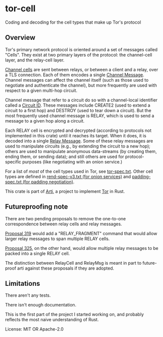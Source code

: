 # tor-cell

Coding and decoding for the cell types that make up Tor's protocol

## Overview

Tor's primary network protocol is oriented around a set of
messages called "Cells".  They exist at two primary layers of the
protocol: the channel-cell layer, and the relay-cell layer.

[Channel cells](chancell::ChanCell) are sent between relays, or
between a client and a relay, over a TLS connection.  Each of them
encodes a single [Channel Message](chancell::msg::ChanMsg).
Channel messages can affect the channel itself (such as those used
to negotiate and authenticate the channel), but more frequently are
used with respect to a given multi-hop circuit.

Channel message that refer to a circuit do so with a channel-local
identifier called a [Circuit ID](chancell::CircId).  These
messages include CREATE2 (used to extend a circuit to a first hop)
and DESTROY (used to tear down a circuit).  But the most
frequently used channel message is RELAY, which is used to send a
message to a given hop along a circuit.

Each RELAY cell is encrypted and decrypted (according to protocols
not implemented in this crate) until it reaches its target.  When
it does, it is decoded into a single [Relay
Message](relaycell::msg::RelayMsg).  Some of these relay messages
are used to manipulate circuits (e.g., by extending the circuit to
a new hop); others are used to manipulate anonymous data-streams
(by creating them, ending them, or sending data); and still others
are used for protocol-specific purposes (like negotiating with an
onion service.)

For a list of _most_ of the cell types used in Tor, see
[tor-spec.txt](https://spec.torproject.org/tor-spec).  Other cell
types are defined in [rend-spec-v3.txt (for onion
services)](https://spec.torproject.org/tor-spec) and
[padding-spec.txt (for padding
negotiation)](https://spec.torproject.org/padding-spec).

This crate is part of
[Arti](https://gitlab.torproject.org/tpo/core/arti/), a project to
implement [Tor](https://www.torproject.org/) in Rust.

## Futureproofing note

There are two pending proposals to remove the one-to-one
correspondence between relay cells and relay messages.

[Proposal 319](https://gitlab.torproject.org/tpo/core/torspec/-/blob/master/proposals/319-wide-everything.md)
would add a "RELAY_FRAGMENT" command that would allow larger relay
messages to span multiple RELAY cells.

[Proposal 325](https://gitlab.torproject.org/tpo/core/torspec/-/blob/master/proposals/325-packed-relay-cells.md),
on the other hand, would allow multiple relay messages to be
packed into a single RELAY cell.

The distinction between RelayCell and RelayMsg is meant in part
to future-proof arti against these proposals if they are adopted.

## Limitations

There aren't any tests.

There isn't enough documentation.

This is the first part of the project I started working on, and
probably reflects the most naive understanding of Rust.

License: MIT OR Apache-2.0
